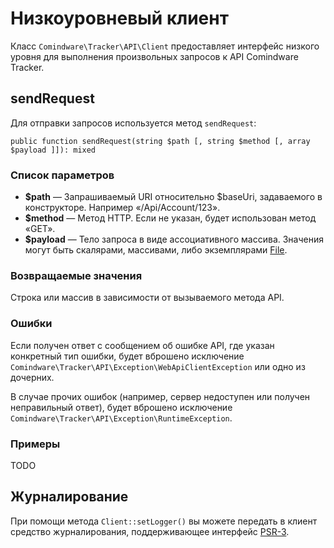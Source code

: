 # Низкоуровневый клиент

Класс `Comindware\Tracker\API\Client` предоставляет интерфейс низкого уровня для выполнения
произвольных запросов к API Comindware Tracker.

## sendRequest

Для отправки запросов используется метод `sendRequest`:

    public function sendRequest(string $path [, string $method [, array $payload ]]): mixed

### Список параметров

- **$path** — Запрашиваемый URI относительно $baseUri, задаваемого в конструкторе. Например
  «/Api/Account/123».
- **$method** — Метод HTTP. Если не указан, будет использован метод «GET».
- **$payload** — Тело запроса в виде ассоциативного массива. Значения могут быть скалярами,
  массивами, либо экземплярами [File](types.ru.md#File).

### Возвращаемые значения

Строка или массив в зависимости от вызываемого метода API.

### Ошибки

Если получен ответ с сообщением об ошибке API, где указан конкретный тип ошибки, будет вброшено
исключение `Comindware\Tracker\API\Exception\WebApiClientException` или одно из дочерних.

В случае прочих ошибок (например, сервер недоступен или получен неправильный ответ), будет вброшено
исключение `Comindware\Tracker\API\Exception\RuntimeException`.

### Примеры

TODO

## Журналирование

При помощи метода `Client::setLogger()` вы можете передать в клиент средство журналирования,
поддерживающее интерфейс [PSR-3](http://php-fig.org/psr/psr-3/).